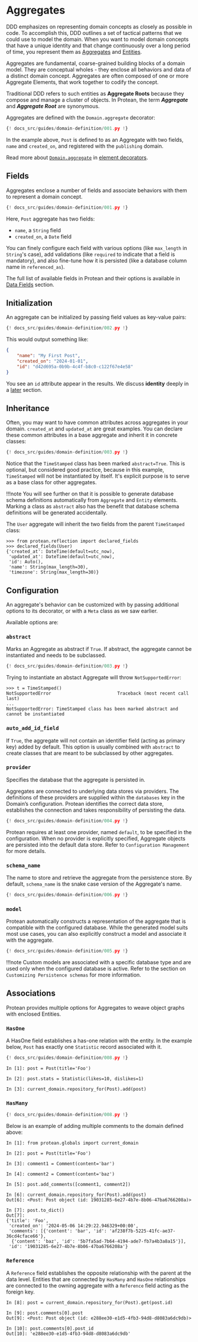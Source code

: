 # Aggregates

DDD emphasizes on representing domain concepts as closely as possible in code.
To accomplish this, DDD outlines a set of tactical patterns that we could use
to model the domain. When you want to model domain concepts that have a unique
identity and that change continuously over a long period of time, you
represent them as [Aggregates](#aggregates) and [Entities](#entities).

Aggregates are fundamental, coarse-grained building blocks of a domain model.
They are conceptual wholes - they enclose all behaviors and data of a distinct
domain concept. Aggregates are often composed of one or more Aggregate
Elements, that work together to codify the concept.

Traditional DDD refers to such entities as **Aggregate Roots** because they
compose and manage a cluster of objects. In Protean, the term ***Aggregate***
and ***Aggregate Root*** are synonymous.

Aggregates are defined with the `Domain.aggregate` decorator:

```python hl_lines="8"
{! docs_src/guides/domain-definition/001.py !}
```

In the example above, `Post` is defined to as an Aggregate with two fields,
`name` and `created_on`, and registered with the `publishing` domain.

Read more about
[`Domain.aggregate`](../compose-a-domain/element-decorators.md#domainaggregate)
in [element decorators](../compose-a-domain/element-decorators.md).

## Fields

Aggregates enclose a number of fields and associate behaviors with them to
represent a domain concept.

```python hl_lines="10-11"
{! docs_src/guides/domain-definition/001.py !}
```

Here, `Post` aggregate has two fields:

- `name`, a `String` field
- `created_on`, a `Date` field

You can finely configure each field with various options (like `max_length` in
`String`'s case), add validations (like `required` to indicate that a field is
mandatory), and also fine-tune how it is persisted (like a database column
name in `referenced_as`).

The full list of available fields in Protean and their options is available in
[Data Fields](../data-fields/index.md) section.

## Initialization

An aggregate can be initialized by passing field values as key-value pairs:

```python hl_lines="17"
{! docs_src/guides/domain-definition/002.py !}
```

This would output something like:

```json
{
    "name": "My First Post",
    "created_on": "2024-01-01",
    "id": "d42d695a-0b9b-4c4f-b8c0-c122f67e4e58"
}
```

You see an `id` attribute appear in the results. We discuss **identity**
deeply in a [later](identity.md) section.

## Inheritance

Often, you may want to have common attributes across aggregates in your domain.
`created_at` and `updated_at` are great examples. You can declare these common
attributes in a base aggregate and inherit it in concrete classes:

```python hl_lines="9-10 16"
{! docs_src/guides/domain-definition/003.py !}
```

Notice that the `TimeStamped` class has been marked `abstract=True`. This is
optional, but considered good practice, because in this example, `TimeStamped`
will not be instantiated by itself. It's explicit purpose is to serve as a base
class for other aggregates.

!!!note
    You will see further on that it is possible to generate database schema
    definitions automatically from `Aggregate` and `Entity` elements. Marking
    a class as `abstract` also has the benefit that database schema definitions
    will be generated accidentally.

The `User` aggregate will inherit the two fields from the parent `TimeStamped`
class:

```shell hl_lines="3 4"
>>> from protean.reflection import declared_fields
>>> declared_fields(User)
{'created_at': DateTime(default=utc_now),
 'updated_at': DateTime(default=utc_now),
 'id': Auto(),
 'name': String(max_length=30),
 'timezone': String(max_length=30)}
```

## Configuration

An aggregate's behavior can be customized with by passing additional options
to its decorator, or with a `Meta` class as we saw earlier.

Available options are:

### `abstract`

Marks an Aggregate as abstract if `True`. If abstract, the aggregate
cannot be instantiated and needs to be subclassed.

```python hl_lines="12"
{! docs_src/guides/domain-definition/003.py !}
```

Trying to instantiate an abstact Aggregate will throw `NotSupportedError`:

```shell
>>> t = TimeStamped()
NotSupportedError                         Traceback (most recent call last)
...
NotSupportedError: TimeStamped class has been marked abstract and cannot be instantiated
```

### `auto_add_id_field`

If `True`, the aggregate will not contain an identifier field (acting as
primary key) added by default. This option is usually combined with
`abstract` to create classes that are meant to be subclassed by other
aggregates.

### `provider`

Specifies the database that the aggregate is persisted in.

Aggregates are connected to underlying data stores via providers. The
definitions of these providers are supplied within the `databases` key in the
Domain’s configuration. Protean identifies the correct data store, establishes
the connection and takes responsibility of persisting the data.

```python hl_lines="5-16 19"
{! docs_src/guides/domain-definition/004.py !}
```

Protean requires at least one provider, named `default`, to be specified in the
configuration. When no provider is explicitly specified, Aggregate objects are
persisted into the default data store. Refer to `Configuration Management`
for more details.
<!-- FIXME Update Configuration Management link in above paragraph -->

### `schema_name`

The name to store and retrieve the aggregate from the persistence store. By
default, `schema_name` is the snake case version of the Aggregate's name.

```python hl_lines="12-13"
{! docs_src/guides/domain-definition/006.py !}
```

### `model`

Protean automatically constructs a representation of the aggregate that is
compatible with the configured database. While the generated model suits most
use cases, you can also explicitly construct a model and associate it with
the aggregate.

```python hl_lines="22-25"
{! docs_src/guides/domain-definition/005.py !}
```

!!!note
    Custom models are associated with a specific database type and are
    used only when the configured database is active. Refer to the section on
    `Customizing Persistence schemas` for more information.
    <!-- FIXME Add link to customizing persistence schemas -->

## Associations

Protean provides multiple options for Aggregates to weave object graphs with
enclosed Entities.

### `HasOne`

A HasOne field establishes a has-one relation with the entity. In the example
below, `Post` has exactly one `Statistic` record associated with it.

```python hl_lines="18 22-26"
{! docs_src/guides/domain-definition/008.py !}
```

```shell
In [1]: post = Post(title='Foo')

In [2]: post.stats = Statistic(likes=10, dislikes=1)

In [3]: current_domain.repository_for(Post).add(post)
```

### `HasMany`

```python hl_lines="19 29-33"
{! docs_src/guides/domain-definition/008.py !}
```

Below is an example of adding multiple comments to the domain defined above:

```shell
In [1]: from protean.globals import current_domain

In [2]: post = Post(title='Foo')

In [3]: comment1 = Comment(content='bar')

In [4]: comment2 = Comment(content='baz')

In [5]: post.add_comments([comment1, comment2])

In [6]: current_domain.repository_for(Post).add(post)
Out[6]: <Post: Post object (id: 19031285-6e27-4b7e-8b06-47ba6766208a)>

In [7]: post.to_dict()
Out[7]: 
{'title': 'Foo',
 'created_on': '2024-05-06 14:29:22.946329+00:00',
 'comments': [{'content': 'bar', 'id': 'af238f7b-5225-41fc-ae37-36cd4cface66'},
  {'content': 'baz', 'id': '5b7fa5ad-7b64-4194-ade7-fb7a4b3a8a15'}],
 'id': '19031285-6e27-4b7e-8b06-47ba6766208a'}
```

### `Reference`

A `Reference` field establishes the opposite relationship with the parent at
the data level. Entities that are connected by `HasMany` and `HasOne`
relationships are connected to the owning aggregate with a `Reference` field
acting as the foreign key.

```shell
In [8]: post = current_domain.repository_for(Post).get(post.id)

In [9]: post.comments[0].post
Out[9]: <Post: Post object (id: e288ee30-e1d5-4fb3-94d8-d8083a6dc9db)>

In [10]: post.comments[0].post_id
Out[10]: 'e288ee30-e1d5-4fb3-94d8-d8083a6dc9db'
```
<!-- FIXME Add details about the attribute `<>_id` and the entity `<>` -->
